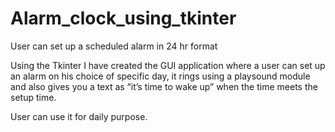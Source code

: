# Alarm_clock_using_tkinter
User can set up a scheduled alarm in 24 hr format

Using the Tkinter I have created the GUI application where a user can set up an alarm on his choice of specific day, it rings using a playsound module and also gives you a text as “it’s time to wake up” when the time meets the setup time.

User can use it for daily purpose.

